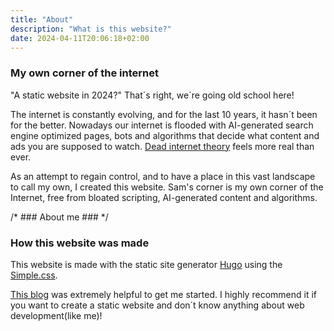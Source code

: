 ```yaml
---
title: "About"
description: "What is this website?"
date: 2024-04-11T20:06:18+02:00
---
```


### My own corner of the internet ###
"A static website in 2024?" That´s right, we´re going old school here!

The internet is constantly evolving, and for the last 10 years, it hasn´t been for the better.
Nowadays our internet is flooded with AI-generated search engine optimized pages, bots
and algorithms that decide what content and ads you are supposed to watch.
[Dead internet theory](https://en.wikipedia.org/wiki/Dead_Internet_theory) feels more real than ever.

As an attempt to regain control, and to have a place in this vast landscape to call my own, I
created this website. Sam's corner is my own corner of the Internet, free from bloated scripting, AI-generated content and algorithms.  

/* ### About me ### */


### How this website was made ###
This website is made with the static site generator [Hugo](https://gohugo.io/) using the [Simple.css](https://simplecss.org).

[This blog](https://mogwai.be/creating-a-simple.css-site-with-hugo/) was extremely helpful to get me started. I highly recommend it if
you want to create a static website and don´t know anything about web development(like me)!
